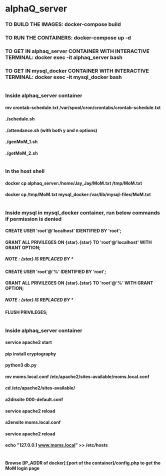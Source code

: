 # alphaQ_server

### TO BUILD THE IMAGES: docker-compose build
### TO RUN THE CONTAINERS: docker-compose up -d
### TO GET IN alphaq_server CONTAINER WITH INTERACTIVE TERMINAL: docker exec -it alphaq_server bash
### TO GET IN mysql_docker CONTAINER WITH INTERACTIVE TERMINAL: docker exec -it mysql_docker bash
#
#
### Inside alphaq_server container
####  mv crontab-schedule.txt /var/spool/cron/crontabs/crontab-schedule.txt
#### ./schedule.sh
#### ./attendance.sh (with both y and n options)
#### ./genMoM_1.sh
#### ./getMoM_2.sh
#
### In the host shell
#### docker cp alphaq_server:/home/Jay_Jay/MoM.txt /tmp/MoM.txt
#### docker cp /tmp/MoM.txt mysql_docker:/var/lib/mysql-files/MoM.txt
#
### Inside mysql in mysql_docker container, run below commands if permission is denied 
#### CREATE USER 'root'@'localhost' IDENTIFIED BY 'root';
#### GRANT ALL PRIVILEGES ON {star}.{star} TO 'root'@'localhost' WITH GRANT OPTION;
##### NOTE : {star} IS REPLACED BY *
#### CREATE USER 'root'@'%' IDENTIFIED BY 'root';
#### GRANT ALL PRIVILEGES ON {star}.{star} TO 'root'@'%' WITH GRANT OPTION;
##### NOTE : {star} IS REPLACED BY *
#### FLUSH PRIVILEGES;
#
### Inside alphaq_server container
#### service apache2 start
#### pip install cryptography
#### python3 db.py
#### mv moms.local.conf /etc/apache2/sites-available/moms.local.conf
#### cd /etc/apache2/sites-available/
#### a2dissite 000-default.conf
#### service apache2 reload
#### a2ensite moms.local.conf
#### service apache2 reload
#### echo "127.0.0.1 www.moms.local" >> /etc/hosts
#
#### Browse [IP_ADDR of docker]:[port of the container]/config.php to get the MoM login page
